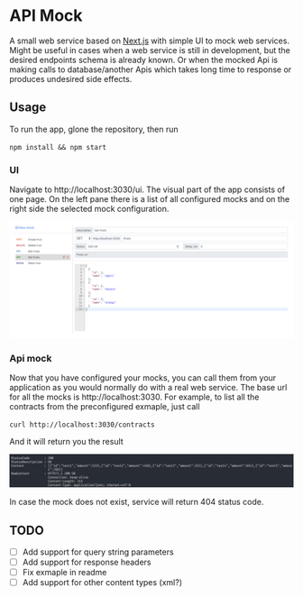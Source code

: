 # API Mock
A small web service based on [Next.js](https://nextjs.org/) with simple UI to mock web services. Might be useful in cases when a web service is still in development, but the desired endpoints schema is already known. Or when the mocked Api is making calls to database/another Apis which takes long time to response or produces undesired side effects.

## Usage
To run the app, glone the repository, then run

`npm install && npm start`

### UI
Navigate to http://localhost:3030/ui.
The visual part of the app consists of one page. On the left pane there is a list of all configured mocks and on the right side the selected mock configuration.

![Mocks list](images/index.png)

### Api mock
Now that you have configured your mocks, you can call them from your application as you would normally do with a real web service. The base url for all the mocks is http://localhost:3030. For example, to list all the contracts from the preconfigured exmaple, just call

`curl http://localhost:3030/contracts`

And it will return you the result

![Get /contracts](images/get-contracts.png)

In case the mock does not exist, service will return 404 status code.

## TODO

* [ ] Add support for query string parameters
* [ ] Add support for response headers
* [ ] Fix exmaple in readme
* [ ] Add support for other content types (xml?)